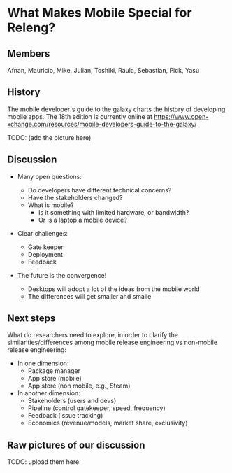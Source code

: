 # What Makes Mobile Special for Releng?
## Members
Afnan, Mauricio, Mike, Julian, Toshiki, Raula, Sebastian, Pick, Yasu

## History
The mobile developer's guide to the galaxy charts the history of developing mobile apps. The 18th edition is currently online at https://www.open-xchange.com/resources/mobile-developers-guide-to-the-galaxy/

TODO: (add the picture here)

## Discussion 

* Many open questions:
	* Do developers have different technical concerns?
	* Have the stakeholders changed?
	* What is mobile?
		* Is it something with limited hardware, or bandwidth?
		* Or is a laptop a mobile device?

* Clear challenges:
	* Gate keeper
	* Deployment
	* Feedback

* The future is the convergence!
	* Desktops will adopt a lot of the ideas from the mobile world
	* The differences will get smaller and smalle

## Next steps

What do researchers need to explore, in order to clarify the
similarities/differences among mobile release engineering vs
non-mobile release engineering:

* In one dimension:
	* Package manager
	* App store (mobile)
	* App store (non mobile, e.g., Steam)
* In another dimension:
	* Stakeholders (users and devs)
	* Pipeline (control gatekeeper, speed, frequency)
	* Feedback (issue tracking)
	* Economics (revenue/models, market share, exclusivity)

## Raw pictures of our discussion

TODO: upload them here
